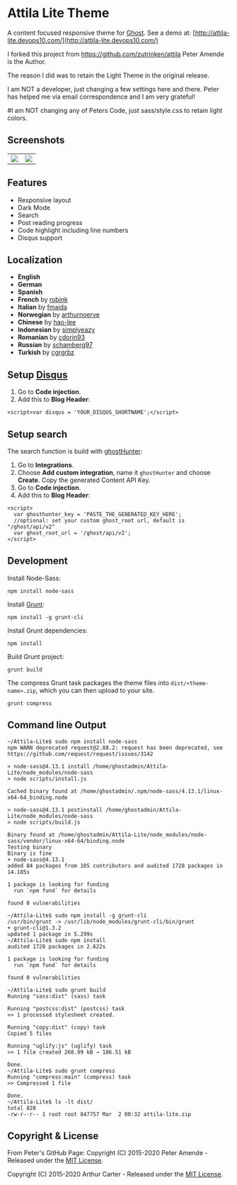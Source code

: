 # Attila Lite Theme

A content focused responsive theme for [Ghost](https://github.com/tryghost/ghost/). See a demo at: [http://attila-lite.devops10.com/](http://attila-lite.devops10.com/)

I forked this project from https://github.com/zutrinken/attila Peter Amende is the Author.

The reason I did was to retain the Light Theme in the original release.

I am NOT a developer, just changing a few settings here and there. Peter has helped me via email correspondence and I am very grateful!

#I am NOT changing any of Peters Code, just sass/style.css to retain light colors.



## Screenshots

<table>
<tr>
<td valign="top">
<img src="https://raw.githubusercontent.com/zutrinken/attila/master/src/screenshot-desktop.jpg" />
</td>
<td valign="top">
<img src="https://raw.githubusercontent.com/zutrinken/attila/master/src/screenshot-mobile.jpg" />
</td>
</tr>
</table>

## Features

* Responsive layout
* Dark Mode
* Search
* Post reading progress
* Code highlight including line numbers
* Disqus support

## Localization

* __English__
* __German__
* __Spanish__
* __French__ by [robink](https://github.com/robink)
* __Italian__ by [fmaida](https://github.com/fmaida)
* __Norwegian__ by [arthurnoerve](https://github.com/arthurnoerve)
* __Chinese__ by [hao-lee](https://github.com/hao-lee)
* __Indonesian__ by [simplyeazy](https://github.com/simplyeazy)
* __Romanian__ by [cdorin93](https://github.com/cdorin93)
* __Russian__ by [schamberg97](https://github.com/schamberg97)
* __Turkish__ by [cgrgrbz](https://github.com/cgrgrbz)

## Setup [Disqus](https://disqus.com/)

1. Go to __Code injection__.  
2. Add this to __Blog Header__:  
````
<script>var disqus = 'YOUR_DISQUS_SHORTNAME';</script>
````

## Setup search

The search function is build with [ghostHunter](https://github.com/jamalneufeld/ghostHunter):

1. Go to __Integrations__.  
2. Choose __Add custom integration__, name it `ghostHunter` and choose __Create__. Copy the generated Content API Key.  
3. Go to __Code injection__.  
4. Add this to __Blog Header__:  
````
<script>
  var ghosthunter_key = 'PASTE_THE_GENERATED_KEY_HERE';
  //optional: set your custom ghost_root url, default is "/ghost/api/v2"
  var ghost_root_url = '/ghost/api/v2';
</script>
````
## Development

Install Node-Sass:

	npm install node-sass

Install [Grunt](https://gruntjs.com/getting-started/):

	npm install -g grunt-cli

Install Grunt dependencies:

	npm install

Build Grunt project:

	grunt build

The compress Grunt task packages the theme files into `dist/<theme-name>.zip`, which you can then upload to your site.

	grunt compress

## Command line Output
```
~/Attila-Lite$ sudo npm install node-sass
npm WARN deprecated request@2.88.2: request has been deprecated, see https://github.com/request/request/issues/3142

> node-sass@4.13.1 install /home/ghostadmin/Attila-Lite/node_modules/node-sass
> node scripts/install.js

Cached binary found at /home/ghostadmin/.npm/node-sass/4.13.1/linux-x64-64_binding.node

> node-sass@4.13.1 postinstall /home/ghostadmin/Attila-Lite/node_modules/node-sass
> node scripts/build.js

Binary found at /home/ghostadmin/Attila-Lite/node_modules/node-sass/vendor/linux-x64-64/binding.node
Testing binary
Binary is fine
+ node-sass@4.13.1
added 84 packages from 105 contributors and audited 1728 packages in 14.185s

1 package is looking for funding
  run `npm fund` for details

found 0 vulnerabilities

~/Attila-Lite$ sudo npm install -g grunt-cli
/usr/bin/grunt -> /usr/lib/node_modules/grunt-cli/bin/grunt
+ grunt-cli@1.3.2
updated 1 package in 5.299s
~/Attila-Lite$ sudo npm install
audited 1728 packages in 2.622s

1 package is looking for funding
  run `npm fund` for details

found 0 vulnerabilities

~/Attila-Lite$ sudo grunt build
Running "sass:dist" (sass) task

Running "postcss:dist" (postcss) task
>> 1 processed stylesheet created.

Running "copy:dist" (copy) task
Copied 5 files

Running "uglify:js" (uglify) task
>> 1 file created 268.99 kB → 186.51 kB

Done.
~/Attila-Lite$ sudo grunt compress
Running "compress:main" (compress) task
>> Compressed 1 file

Done.
~/Attila-Lite$ ls -lt dist/
total 828
-rw-r--r-- 1 root root 847757 Mar  2 00:32 attila-lite.zip
```

## Copyright & License

From Peter's GitHub Page: Copyright (C) 2015-2020 Peter Amende - Released under the [MIT License](https://github.com/zutrinken/attila/blob/master/LICENSE).

Copyright (C) 2015-2020 Arthur Carter - Released under the [MIT License](https://github.com/mcarter960/Attila-Lite/blob/master/LICENSE).
